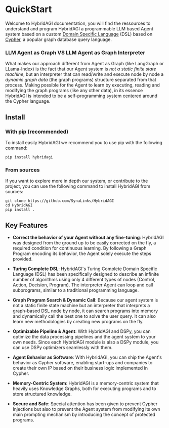 # QuickStart

Welcome to HybridAGI documentation, you will find the ressources to understand and program HybridAGI a programmable LLM based Agent system based on a custom [Domain Specific Language](https://en.wikipedia.org/wiki/Domain-specific_language) (DSL) based on [Cypher](https://en.wikipedia.org/wiki/Cypher_(query_language)), a popular graph database query language.

### LLM Agent as Graph VS LLM Agent as Graph Interpreter

What makes our approach different from Agent as Graph (like LangGraph or LLama-Index) is the fact that our Agent system is *not a static finite state machine*, but an interpreter that can read/write and execute node by node a *dynamic graph data* (the graph programs) structure separated from that process. Making possible for the Agent to learn by executing, reading and modifying the graph programs (like any other data), in its essence HybridAGI is intended to be a self-programming system centered around the Cypher language.

## Install

### With pip (recommended)

To install easily HybridAGI we recommend you to use pip with the following command:
```
pip install hybridagi
```

### From sources

If you want to explore more in depth our system, or contribute to the project, you can use the following command to install HybridAGI from sources:
```
git clone https://github.com/SynaLinks/HybridAGI
cd HybridAGI
pip install .
```

## Key Features

- **Correct the behavior of your Agent without any fine-tuning**: HybridAGI was designed from the ground up to be easily corrected on the fly, a required condition for continuous learning. By following a Graph Program encoding its behavior, the Agent solely execute the steps provided.

- **Turing Complete DSL**: HybridAGI's Turing Complete Domain Specific Language (DSL) has been specifically designed to describe an infinite number of algorithms using only 4 different types of nodes (Control, Action, Decision, Program). The interpreter Agent can loop and call subprograms, similar to a traditional programming language.

- **Graph Program Search & Dynamic Call**: Because our agent system is not a static finite state machine but an interpreter that interprets a graph-based DSL node by node, it can search programs into memory and dynamically call the best one to solve the user query. It can also learn new methodologies by creating new programs on the fly.

- **Optimizable Pipeline & Agent**: With HybridAGI and DSPy, you can optimize the data processing pipelines and the agent system to your own needs. Since each HybridAGI module is also a DSPy module, you can use DSPy optimizers seamlessly with them.

- **Agent Behavior as Software**: With HybridAGI, you can ship the Agent's behavior as Cypher software, enabling start-ups and companies to create their own IP based on their business logic implemented in Cypher.

- **Memory-Centric System**: HybridAGI is a memory-centric system that heavily uses Knowledge Graphs, both for executing programs and to store structured knowledge.

- **Secure and Safe**: Special attention has been given to prevent Cypher Injections but also to prevent the Agent system from modifying its own main prompting mechanism by introducing the concept of protected programs.